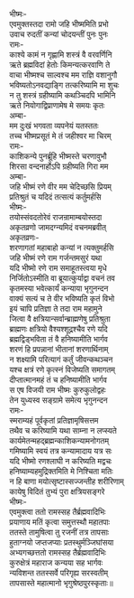 भीष्मः-  
एवमुक्तस्तदा रामो जहि भीष्ममिति प्रभो  
उवाच रुदतीं कन्यां चोदयन्तीं पुनः पुनः  
रामः-  
काश्ये कामं न गृह्णामि शस्त्रं वै वरवर्णिनि  
ऋते ब्रह्मविदां हेतोः किमन्यत्करवाणि ते  
वाचा भीष्मश्च साल्वश्च मम राज्ञि वशानुगौ  
भविष्यतोऽनवद्याङ्गि तत्करिष्यामि मा शुचः  
न तु शस्त्रं ग्रहीष्यामि कथञ्चिदपि भामिनि  
ऋते नियोगाद्विप्राणामेष मे समयः कृतः  
अम्बा-  
मम दुःखं भगवता व्यपनेयं यतस्ततः  
तच्च भीष्मप्रसूतं मे तं जहीश्वर मा चिरम्  
रामः-  
काशिकन्ये पुनर्ब्रूहि भीष्मस्ते चरणावुभौ  
शिरसा वन्दनार्होऽपि ग्रहीष्यति गिरा मम  
अम्बा-  
जहि भीष्मं रणे वीर मम चेदिच्छसि प्रियम्  
प्रतिश्रुतं च यदिदं तत्सत्यं कर्तुमर्हसि  
भीष्मः-  
तयोस्संवदतोरेवं राजन्रामाम्बयोस्तदा  
अकृतव्रणो जामदग्न्यमिदं वचनमब्रवीत्  
अकृतव्रणः-  
शरणागतां महाबाहो कन्यां न त्यक्तुमर्हसि  
जहि भीष्मं रणे राम गर्जन्तमसुरं यथा  
यदि भीष्मो रणे राम समाहूतस्त्वया मृधे  
निर्जितोऽस्मीति वा ब्रूयात्कुर्याद्वा वचनं तव  
कृतमस्या भवेत्कार्यं कन्याया भृगुनन्दन  
वाक्यं सत्यं च ते वीर भविष्यति कृतं विभो  
इयं चापि प्रतिज्ञा ते तदा राम महामुने  
जित्वा वै क्षत्रियान्सर्वान्ब्राह्मणेषु प्रतिश्रुता  
ब्राह्मणः क्षत्रियो वैश्यश्शूद्रश्चैव रणे यदि  
ब्रह्मद्विड्भविता तं वै हनिष्यामीति भार्गव  
शरणं हि प्रपन्नानां भीतानां शरणार्थिनाम्  
न शक्ष्यामि परित्यागं कर्तुं जीवन्कथञ्चन  
यश्च क्षत्रं रणे कृत्स्नं विजेष्यति समागतम्  
दीप्तात्मानमहं तं च हनिष्यामीति भार्गव  
स एष विजयी राम भीष्मः कुरुकुलोद्वहः  
तेन युध्यस्व सङ्ग्रामे समेत्य भृगुनन्दन  
रामः-  
स्मराम्यहं पूर्वकृतां प्रतिज्ञामृषिसत्तम  
तथैव च करिष्यामि यथा साम्ना न लप्स्यते  
कार्यमेतन्महद्ब्रह्मन्काशिकन्यामनोगतम्  
गमिष्यामि स्वयं तत्र कन्यामादाय यत्र सः  
यदि भीष्मो रणश्लाघी न करिष्यति मद्वचः  
हनिष्याम्यहमुद्रिक्तमिति मे निश्चिता मतिः  
न हि बाणा मयोत्सृष्टास्सज्जन्तीह शरीरिणाम्  
कायेषु विदितं तुभ्यं पुरा क्षत्रियसङ्गरे  
भीष्मः-  
एवमुक्त्वा ततो रामस्सह तैर्ब्रह्मवादिभिः  
प्रयाणाय मतिं कृत्वा समुत्तस्थौ महातपाः  
ततस्ते तामुषित्वा तु रजनीं तत्र तापसाः  
हुताग्नयो जप्तजप्याः प्रतस्थुर्मञ्जिघांसया  
अभ्यगच्छत्ततो रामस्सह तैर्ब्रह्मवादिभिः  
कुरुक्षेत्रं महाराज कन्यया सह भार्गवः  
न्यविशन्त ततस्सर्वे परिगृह्य सरस्वतीम्  
तापसास्ते महात्मानो भृगुश्रेष्ठपुरस्कृताः॥  
